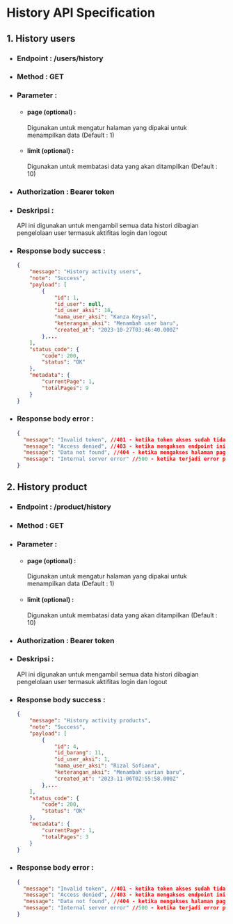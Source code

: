 # History API Specification

## 1. History users

- ### Endpoint : /users/history

- ### Method : GET

- ### Parameter :

  - #### page (optional) :
    Digunakan untuk mengatur halaman yang dipakai untuk menampilkan data (Default : 1)
  - #### limit (optional) :
    Digunakan untuk membatasi data yang akan ditampilkan (Default : 10)

- ### Authorization : Bearer token

- ### Deskripsi :

  API ini digunakan untuk mengambil semua data histori dibagian pengelolaan user termasuk aktifitas login dan logout

- ### Response body success :

  ```json
  {
      "message": "History activity users",
      "note": "Success",
      "payload": [
          {
              "id": 1,
              "id_user": null,
              "id_user_aksi": 18,
              "nama_user_aksi": "Kanza Keysal",
              "keterangan_aksi": "Menambah user baru",
              "created_at": "2023-10-27T03:46:40.000Z"
          },...
      ],
      "status_code": {
          "code": 200,
          "status": "OK"
      },
      "metadata": {
          "currentPage": 1,
          "totalPages": 9
      }
  }
  ```

- ### Response body error :

  ```json
  {
    "message": "Invalid token", //401 - ketika token akses sudah tidak berlaku, token akses tidak ada, atau token akses salah
    "message": "Access denied", //403 - ketika mengakses endpoint ini dengan role "karyawan"
    "message": "Data not found", //404 - ketika mengakses halaman paginasi melebihi batas
    "message": "Internal server error" //500 - ketika terjadi error pada saat melakukan perintah ke database atau error lain yang berhubungan dengan server
  }
  ```

## 2. History product

- ### Endpoint : /product/history

- ### Method : GET

- ### Parameter :

  - #### page (optional) :
    Digunakan untuk mengatur halaman yang dipakai untuk menampilkan data (Default : 1)
  - #### limit (optional) :
    Digunakan untuk membatasi data yang akan ditampilkan (Default : 10)

- ### Authorization : Bearer token

- ### Deskripsi :

  API ini digunakan untuk mengambil semua data histori dibagian pengelolaan user termasuk aktifitas login dan logout

- ### Response body success :

  ```json
  {
      "message": "History activity products",
      "note": "Success",
      "payload": [
          {
              "id": 4,
              "id_barang": 11,
              "id_user_aksi": 1,
              "nama_user_aksi": "Rizal Sofiana",
              "keterangan_aksi": "Menambah varian baru",
              "created_at": "2023-11-06T02:55:58.000Z"
          },...
      ],
      "status_code": {
          "code": 200,
          "status": "OK"
      },
      "metadata": {
          "currentPage": 1,
          "totalPages": 3
      }
  }
  ```

- ### Response body error :

  ```json
  {
    "message": "Invalid token", //401 - ketika token akses sudah tidak berlaku, token akses tidak ada, atau token akses salah
    "message": "Access denied", //403 - ketika mengakses endpoint ini dengan role "karyawan"
    "message": "Data not found", //404 - ketika mengakses halaman paginasi melebihi batas
    "message": "Internal server error" //500 - ketika terjadi error pada saat melakukan perintah ke database atau error lain yang berhubungan dengan server
  }
  ```
